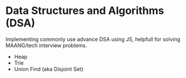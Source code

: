 # Data Structures and Algorithms (DSA)
Implementing commonly use advance DSA using JS, helpfull for solving MAANG/tech interview problems.

- Heap
- Trie
- Union Find (aka Disjoint Set)
